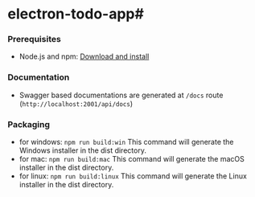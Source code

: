 # electron-todo-app#

### Prerequisites

- Node.js and npm: [Download and install](https://nodejs.org/)

### Documentation

- Swagger based documentations are generated at `/docs` route (`http://localhost:2001/api/docs`)
  
### Packaging 
- for windows: `npm run build:win`
  This command will generate the Windows installer in the dist directory.
- for mac: `npm run build:mac`
  This command will generate the macOS installer in the dist directory.
- for linux: `npm run build:linux`
  This command will generate the Linux installer in the dist directory.
